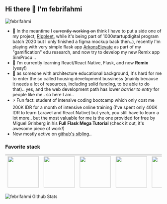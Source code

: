 ## Hi there 👋 I'm febrifahmi
<img src="https://komarev.com/ghpvc/?username=febrifahmi" alt="febrifahmi">

- 🔭  In the meantime I ~~currently working on~~ think I have to put a side one of my project, [Rippleet](https://www.rippleet.com), while it's being part of 1000startupdigital program batch 2020 but I only finished a figma mockup back then..), recently I'm playing with very simple flask app [ArkonsElevate](https://arkonselevate.com) as part of my "gamification" edu research, and now try to develop my new Remix app SimProcu ..
- 🌱  I’m currently learning React/React Native, Flask, and now **Remix** (yeay!)
- 🤔  as someone with architecture educational background, it's hard for me to enter the so called housing development bussiness (mainly because it needs a lot of resources, including solid funding, to be able to do that).. yes, and the web development path has lower _barrier to entry_ for people like me.. so here I am..
- ⚡ Fun fact: student of intensive coding bootcamp which only cost me 200K IDR for a month of intensive online training (I've spent only 400K IDR to learn Laravel and React Native) but yeah, you still have to learn a lot more.. but the most valuable for me is the one provided for free by Miguel Grinberg in his **Full Flask Mega Tutorial** (check it out, it's awesome piece of work!)
- Now mostly active on [github's sibling](https://gitlab.com)..
<!--
**febrifahmi/febrifahmi** is a ✨ _special_ ✨ repository because its `README.md` (this file) appears on your GitHub profile.

Here are some ideas to get you started:

- 🔭 I’m currently working on ...
- 🌱 I’m currently learning ...
- 👯 I’m looking to collaborate on ...
- 🤔 I’m looking for help with ...
- 💬 Ask me about ...
- 📫 How to reach me: ...
- 😄 Pronouns: ...
- ⚡ Fun fact: ...

-->

### Favorite stack

|<img src="https://encrypted-tbn0.gstatic.com/images?q=tbn:ANd9GcRmL6GIUFo_Ak3gTEUgoDmIDIJpTLu4Logx3g&usqp=CAU" width=100px height=100px>|<img src="https://www.probytes.net/wp-content/uploads/2018/10/flask-logo-png-transparent.png" width=100px height=100px>|<img src="https://www.pngitem.com/pimgs/m/664-6644509_icon-react-js-logo-hd-png-download.png" width=100px height=100px>|<img src="https://upload.wikimedia.org/wikipedia/commons/thumb/b/b2/Bootstrap_logo.svg/1024px-Bootstrap_logo.svg.png" width=100px height=100px>|<img src="https://pbs.twimg.com/profile_images/1156727030827716608/gppZ606-_400x400.png" width=100px height=100px>|<img src="https://cdn.iconscout.com/icon/free/png-512/postgresql-11-1175122.png" width=100px height=100px>|<img src="https://avatars.githubusercontent.com/u/64235328?s=200&v=4" width=100px height=100px>|
|:---:|:---:|:---:|:---:|:---:|:---:|:---:|


<img align="left" alt="febrifahmi Github Stats" src="https://github-readme-stats.vercel.app/api?username=febrifahmi&show_icons=true&hide_border=true" />
